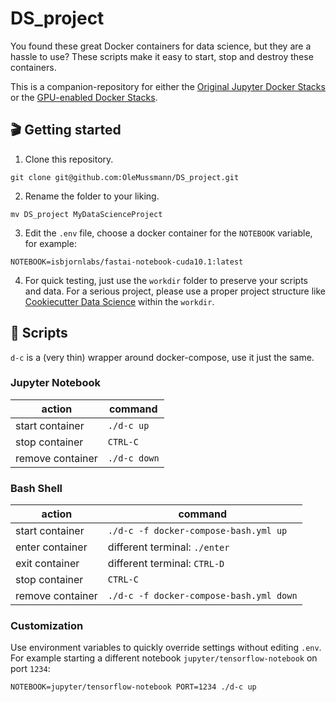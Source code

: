 # DS_project
You found these great Docker containers for data science, but they are a hassle to use? These scripts make it easy to start, stop and destroy these containers.

This is a companion-repository for either the [Original Jupyter Docker Stacks](https://github.com/jupyter/docker-stacks) or the [GPU-enabled Docker Stacks](https://github.com/OleMussmann/docker-stacks).

## 🎬 Getting started

1. Clone this repository.
```
git clone git@github.com:OleMussmann/DS_project.git
```

2. Rename the folder to your liking.
```
mv DS_project MyDataScienceProject
```

3. Edit the `.env` file, choose a docker container for the `NOTEBOOK` variable, for example:
```
NOTEBOOK=isbjornlabs/fastai-notebook-cuda10.1:latest
```

4. For quick testing, just use the `workdir` folder to preserve your scripts and data. For a serious project, please use a proper project structure like [Cookiecutter Data Science](https://drivendata.github.io/cookiecutter-data-science/#getting-started) within the `workdir`.

## 📑 Scripts

`d-c` is a (very thin) wrapper around docker-compose, use it just the same.

### Jupyter Notebook

| action           | command     |
|------------------|-------------|
| start container  | `./d-c up`  |
| stop container   | `CTRL-C`    |
| remove container | `./d-c down`|

### Bash Shell

| action           | command                                |
|------------------|----------------------------------------|
| start container  | `./d-c -f docker-compose-bash.yml up`  |
| enter container  | different terminal: `./enter`          |
| exit container   | different terminal: `CTRL-D`           |
| stop container   | `CTRL-C`                               |
| remove container | `./d-c -f docker-compose-bash.yml down`|

### Customization
Use environment variables to quickly override settings without editing `.env`. For example starting a different notebook `jupyter/tensorflow-notebook` on port `1234`:

```
NOTEBOOK=jupyter/tensorflow-notebook PORT=1234 ./d-c up
```

